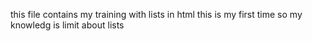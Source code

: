 this file contains my training with lists in html this is my first time so my knowledg is limit about lists